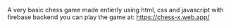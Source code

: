 A very basic chess game made entierly using html, css and javascript with firebase backend
you can play the game at:
https://chess-x.web.app/
